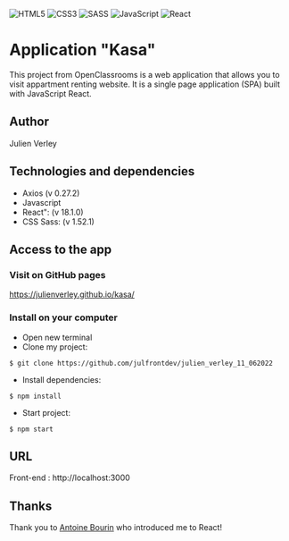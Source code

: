 ![HTML5](https://img.shields.io/badge/html5-%23E34F26.svg?style=for-the-badge&logo=html5&logoColor=white) ![CSS3](https://img.shields.io/badge/css3-%231572B6.svg?style=for-the-badge&logo=css3&logoColor=white) ![SASS](https://img.shields.io/badge/SASS-hotpink.svg?style=for-the-badge&logo=SASS&logoColor=white) ![JavaScript](https://img.shields.io/badge/javascript-%23323330.svg?style=for-the-badge&logo=javascript&logoColor=%23F7DF1E) ![React](https://img.shields.io/badge/react-%2320232a.svg?style=for-the-badge&logo=react&logoColor=%2361DAFB)

# Application "Kasa"

This project from OpenClassrooms is a web application that allows you to visit appartment renting website. It is a single page application (SPA) built with JavaScript React.

## Author

Julien Verley

## Technologies and dependencies

- Axios (v 0.27.2)
- Javascript
- React": (v 18.1.0)
- CSS Sass: (v 1.52.1)

## Access to the app

### Visit on GitHub pages

https://julienverley.github.io/kasa/

### Install on your computer

- Open new terminal
- Clone my project:

```console
$ git clone https://github.com/julfrontdev/julien_verley_11_062022

```

- Install dependencies:

```console
$ npm install
```

- Start project:

```console
$ npm start
```

## URL

Front-end : http://localhost:3000

## Thanks

Thank you to [Antoine Bourin](https://github.com/AntoineBourin) who introduced me to React!
